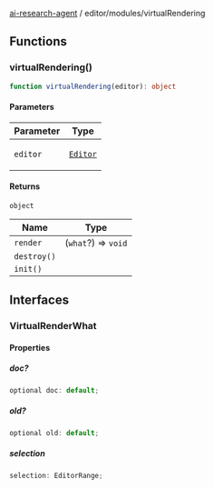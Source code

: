 [ai-research-agent](../../modules.md) / editor/modules/virtualRendering

## Functions

### virtualRendering()

```ts
function virtualRendering(editor): object
```

#### Parameters

<table>
<thead>
<tr>
<th>Parameter</th>
<th>Type</th>
</tr>
</thead>
<tbody>
<tr>
<td>

`editor`

</td>
<td>

[`Editor`](../Editor.md#editor)

</td>
</tr>
</tbody>
</table>

#### Returns

`object`

| Name | Type |
| ------ | ------ |
| `render` | (`what`?) => `void` |
| `destroy()` |  |
| `init()` |  |

## Interfaces

### VirtualRenderWhat

#### Properties

##### doc?

```ts
optional doc: default;
```

##### old?

```ts
optional old: default;
```

##### selection

```ts
selection: EditorRange;
```
